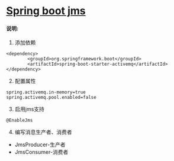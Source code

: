 # [Spring boot jms](https://github.com/shuchun/bootExample/tree/master/boot-jms)

#### 说明:    
1. 添加依赖  
```
<dependency>
		<groupId>org.springframework.boot</groupId>
		<artifactId>spring-boot-starter-activemq</artifactId>
</dependency>
```  
2. 配置属性  
```
spring.activemq.in-memory=true
spring.activemq.pool.enabled=false
```  
3. 启用jms支持
```
@EnableJms
```
4. 编写消息生产者、消费者  
  * JmsProducer-生产者
  * JmsConsumer-消费者
